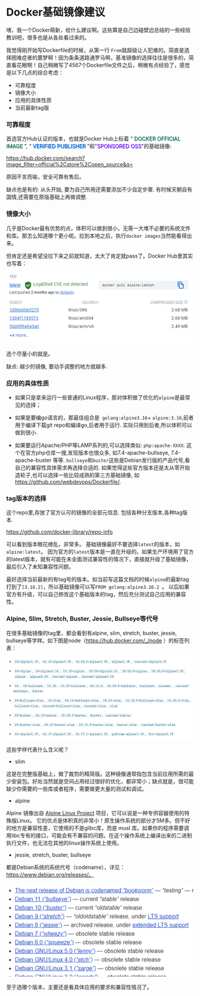 # Docker基础镜像建议

嗐，我一个Docker萌新，给什么建议啊。这些算是自己边碰壁边总结的一些经验教训吧，很多也是从各处看过来的。

我觉得刚开始写Dockerfile的时候，从第一行 `From`就超级让人犯难的。简直是选择困难症者的噩梦啊！因为条条道路通罗马啊，基准镜像的选择往往是很多的，简直看花眼啊！自己稍微写了4567个Dockerfile文件之后，稍微有点经验了，感觉是以下几点的综合考虑：

- 可靠程度
- 镜像大小
- 应用的具体性质
- 当前最新tag版

### 可靠程度

首选官方Hub认证的版本，也就是Docker Hub上标着  “ <span style="font-weight:border; color: #2E7F74;text-shadow: 1px 1px;">DOCKER OFFICIAL IMAGE</span> ”, “<span style="font-weight:border; color: #086DD7;text-shadow: 1px 1px;"> VERIFIED PUBLISHER</span> ”和"<span style="font-weight:border; color: #7D2EFF;;text-shadow: 1px 1px;">SPONSORED OSS</span>"的基础镜像:

https://hub.docker.com/search?image_filter=official%2Cstore%2Copen_source&q=

原因不言而喻，安全可靠有售后。

缺点也是有的: 从头开始, 要为自己所用还需要添加不少自定步骤. 有时候天朝自有国情,还需要在原版基础上再做调整.

### 镜像大小

几乎是Docker最有优势的点，体积可以做到很小，无需一大堆不必要的系统文件和库。那怎么知道哪个更小呢。拉到本地之后，执行`docker images`当然能看得出来。

但肯定还是希望没拉下来之前就知道，太大了肯定就pass了。Docker Hub里其实也写着：

![image-20220930154059529](images/image-20220930154059529.png)

选个尽量小的就是。

缺点: 越少的镜像, 要动手调整的地方就越多.

### 应用的具体性质

- 如果只是拿来运行一些普通的Linux程序，那对体积做了优化的`alpine`是最常见的选择；

- 如果是要编go语言的，那最佳组合是` golang:alpine3.16`+ `alpine:3.16`,前者用于编译下载git repo和编译go,后者用于运行. 实际只用到后者,所以体积可以做到很小.

- 如果要运行Apache/PHP等LAMP系列的,可以选择类似: `php:apache-XXXX`. 这个在官方php仓库一搜,发现版本也很众多, 如7.4-apache-bullseye, 7.4-apache-buster 等等. `bullseye`和`buster`这些是Debian发行版的产品代号,看自己的兼容性具体需求再选择合适的. 如果觉得这些官方版本还是太从零开始造轮子,也可以选择一些比较成熟的第三方基础镜像, 如 https://github.com/webdevops/Dockerfile/.

  

### tag版本的选择

这个repo里,存放了官方认可的镜像的全部元信息. 包括各种分支版本,各种tag版本. 

https://github.com/docker-library/repo-info

可以看到版本眼花缭乱，非常多。 基础镜像最好不要选择`latest`的版本，如`alpine:latest`。 因为官方的`latest`版本是一直在升级的。如果生产环境用了官方的latest版本，就有可能在未全面测试兼容性的情况下，直接就升级了基础镜像，最后引入了未知兼容性问题。

最好选择当前最新的有tag号的版本。如当前写这篇文档的时候`alpine`的最新tag打到了`[3.16.2]`，所以基础镜像可以写`FROM golang:alpine3.16.2 `。 以后如果官方有升级，可以自己修改这个基础版本的tag，然后充分测试自己应用的兼容性。

### Alpine, Slim, Stretch, Buster, Jessie, Bullseye等代号
在很多基础镜像的tag里，都会看到有alpine, slim, stretch, buster, jessie, bullseye等字样。如下图是node（https://hub.docker.com/_/node ）的标签列表：

![image-20220930174333308](images/image-20220930174333308.png)

这些字样代表什么含义呢？

- slim

这是在完整版基础上，做了裁剪的精简版。这种镜像通常指包含当前应用所需的最少安装包。好处当然就是空间占用经过很好的优化，都非常小；缺点就是，很可能缺少你需要的一些库或者程序，需要做更大量的测试和调试。

- alpine

Alpine 镜像出自 [Alpine Linux Project](https://alpinelinux.org/) 项目，它可以说是一种专供容器使用的特殊版Linux。 它的优点是体积真的非常小！原生操作系统的部分才5M多。但不好的地方是兼容性差，它使用的不是glibc库，而是 musl 库。如果你的程序需要调用libc专有的接口，可能会有不兼容的问题。在这个操作系统上编译出来的二进制执行文件，也无法在其他的linux操作系统上使用。

- jessie, stretch, buster, bullseye

都是Debian系统的系统代号（codename），详见：https://www.debian.org/releases/。

![image-20220930163047017](images/image-20220930163047017.png)

至于选哪个版本，主要还是看具体应用的要求和兼容性情况了。
